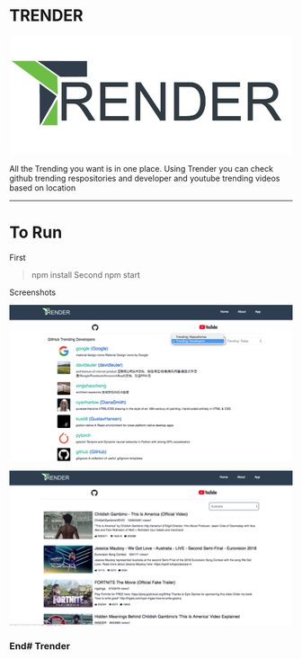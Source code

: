 # TRENDER

![](https://raw.githubusercontent.com/syedMSohaib/Trender/master/public/images/logo1.png)


All the Trending you want is in one place. Using Trender you can check github trending respositories and developer and youtube trending videos based on location


-------------
To Run
======

First 
> npm install
Second
> npm start


Screenshots

![](https://raw.githubusercontent.com/syedMSohaib/Trender/master/public/images/github-trending.png)

![](https://raw.githubusercontent.com/syedMSohaib/Trender/master/public/images/youtube-trending.png)


### End# Trender
